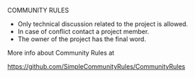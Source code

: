 COMMUNITY RULES

- Only technical discussion related to the project is allowed.
- In case of conflict contact a project member.
- The owner of the project has the final word.

More info about Community Rules at

<https://github.com/SimpleCommunityRules/CommunityRules>
